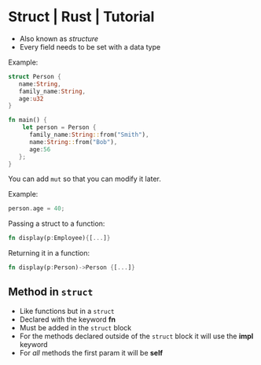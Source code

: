 # Struct | Rust | Tutorial
- Also known as *structure*
- Every field needs to be set with a data type

Example: 
```rust
struct Person {
   name:String,
   family_name:String,
   age:u32
}

fn main() {
    let person = Person {
      family_name:String::from("Smith"),
      name:String::from("Bob"),
      age:56
   };
}
```

You can add `mut` so that you can modify it later.

Example: 
```rust
person.age = 40;
```

Passing a struct to a function: 
```rust
fn display(p:Employee){[...]}
```

Returning it in a function: 
```rust
fn display(p:Person)->Person {[...]}
```

## Method in `struct`
- Like functions but in a `struct`
- Declared with the keyword **fn**
- Must be added in the `struct` block
- For the methods declared outside of the `struct` block it will use the **impl** keyword
- For _all_ methods the first param it will be **self**

